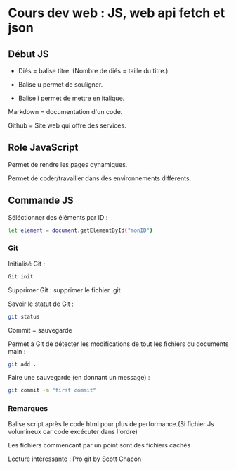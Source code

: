 # Cours dev web : JS, web api fetch et json

## Début JS

 - Diés = balise titre. (Nombre de diés = taille du titre.)

 - Balise u permet de souligner.

 - Balise i permet de mettre en italique.

 Markdown = documentation d'un code.

 Github = Site web qui offre des services.

## Role JavaScript 
 Permet de rendre les pages dynamiques. 

 Permet de coder/travailler dans des environnements différents.

## Commande JS

Séléctionner des éléments par ID :

```sh
let element = document.getElementById("monID")
```


### Git 

Initialisé Git : 

```sh
Git init
```

Supprimer Git : supprimer le fichier .git

Savoir le statut de Git : 

```sh
git status
```

Commit = sauvegarde

Permet à Git de détecter les modifications de tout les fichiers du documents main : 

```sh
git add .
```

Faire une sauvegarde (en donnant un message) : 

```sh
git commit -m "first commit"
```

### Remarques

Balise script après le code html pour plus de performance.(Si fichier Js volumineux car code excécuter dans l'ordre)

Les fichiers commencant par un point sont des fichiers cachés

Lecture intéressante : Pro git by Scott Chacon